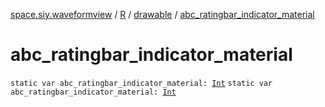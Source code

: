 [space.siy.waveformview](../../index.md) / [R](../index.md) / [drawable](index.md) / [abc_ratingbar_indicator_material](./abc_ratingbar_indicator_material.md)

# abc_ratingbar_indicator_material

`static var abc_ratingbar_indicator_material: `[`Int`](https://kotlinlang.org/api/latest/jvm/stdlib/kotlin/-int/index.html)
`static var abc_ratingbar_indicator_material: `[`Int`](https://kotlinlang.org/api/latest/jvm/stdlib/kotlin/-int/index.html)